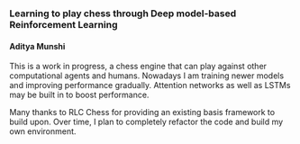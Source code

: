 
### Learning to play chess through Deep model-based Reinforcement Learning
#### Aditya Munshi

This is a work in progress, a chess engine that can play against other computational agents and humans. Nowadays I am training newer models and improving performance gradually. Attention networks as well as LSTMs may be built in to boost performance.

Many thanks to RLC Chess for providing an existing basis framework to build upon. Over time, I plan to completely refactor the code and build my own environment. 



